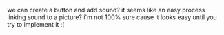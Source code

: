 we can create a button and add sound? it seems like an easy process linking sound to a picture? i'm not 100% sure cause it looks easy until you try to implement it :(

